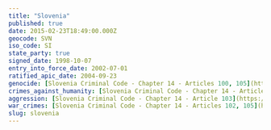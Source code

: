 ```yaml
---
title: "Slovenia"
published: true
date: 2015-02-23T18:49:00.000Z
geocode: SVN
iso_code: SI
state_party: true
signed_date: 1998-10-07
entry_into_force_date: 2002-07-01
ratified_apic_date: 2004-09-23
genocide: [Slovenia Criminal Code - Chapter 14 - Articles 100, 105](https://iccdb.hrlc.net/data/doc/196/keyword/46/)
crimes_against_humanity: [Slovenia Criminal Code - Chapter 14 - Articles 101, 105](https://iccdb.hrlc.net/data/doc/196/keyword/13/)
aggression: [Slovenia Criminal Code - Chapter 14 - Article 103](https://iccdb.hrlc.net/data/doc/196/keyword/1/)
war_crimes: [Slovenia Criminal Code - Chapter 14 - Articles 102, 105](https://iccdb.hrlc.net/data/doc/196/keyword/145/)
slug: slovenia
---
```


